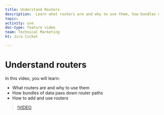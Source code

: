 ```yaml
---
title: Understand Routers
description:  Learn what routers are and why to use them, how bundles of data pass down router paths, and how to add and use routers, all in [!DNL Adobe Workfront Fusion].
topic: 
activity: use
doc-type: feature video
team: Technical Marketing
kt: Jira ticket 

---
```

# Understand routers

In this video, you will learn:

* What routers are and why to use them
* How bundles of data pass down router paths
* How to add and use routers

>[!VIDEO](https://video.tv.adobe.com/v/335271/?quality=12)
